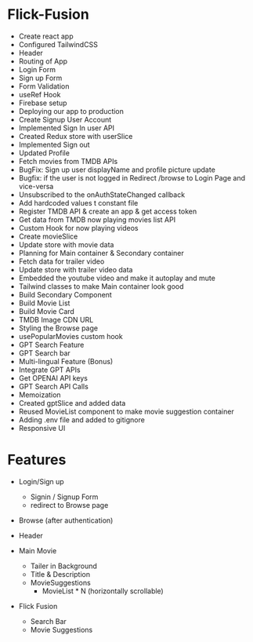 # Flick-Fusion

- Create react app
- Configured TailwindCSS
- Header
- Routing of App
- Login Form
- Sign up Form
- Form Validation
- useRef Hook
- Firebase setup
- Deploying our app to production
- Create Signup User Account
- Implemented Sign In user API
- Created Redux store with userSlice
- Implemented Sign out
- Updated Profile
- Fetch movies from TMDB APIs
- BugFix: Sign up user displayName and profile picture update
- Bugfix: if the user is not logged in Redirect /browse to Login Page and vice-versa
- Unsubscribed to the onAuthStateChanged callback
- Add hardcoded values t constant file
- Register TMDB API & create an app & get access token
- Get data from TMDB now playing movies list API
- Custom Hook for now playing videos
- Create movieSlice
- Update store with movie data
- Planning for Main container & Secondary container
- Fetch data for trailer video
- Update store with trailer video data
- Embedded the youtube video and make it autoplay and mute
- Tailwind classes to make Main container look good
- Build Secondary Component
- Build Movie List
- Build Movie Card
- TMDB Image CDN URL
- Styling the Browse page
- usePopularMovies custom hook
- GPT Search Feature
- GPT Search bar
- Multi-lingual Feature (Bonus)
- Integrate GPT APIs
- Get OPENAI API keys
- GPT Search API Calls
- Memoization
- Created gptSlice and added data
- Reused MovieList component to make movie suggestion container
- Adding .env file and added to gitignore
- Responsive UI

# Features

- Login/Sign up

  - Signin / Signup Form
  - redirect to Browse page

- Browse (after authentication)
- Header
- Main Movie

  - Tailer in Background
  - Title & Description
  - MovieSuggestions
    - MovieList \* N (horizontally scrollable)

- Flick Fusion
  - Search Bar
  - Movie Suggestions
